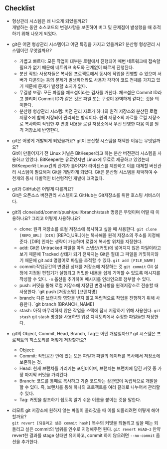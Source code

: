 ## Checklist
* 형상관리 시스템은 왜 나오게 되었을까요?<br/>
  개발하는 동안 소스코드의 변경사항을 보존하여 버그 및 문제점이 발생했을 때 추적하기 위해 나오게 되었다.

* git은 어떤 형상관리 시스템이고 어떤 특징을 가지고 있을까요? 분산형 형상관리 시스템이란 무엇일까요?
    * 가볍고 빠르다: 모든 작업이 대부분 로컬에서 진행되어 매번 네트워크에 접속할 필요가 없기 때문에 네트워크 속도와 관계없이 빠르게 진행된다.
    * 분산 작업: 사용자들은 복사된 프로젝트에서 동시에 작업을 진행할 수 있으며 서버가 다운되는 등의 문제가 발생하더라도 사용자 각각이 코드 전체를 가지고 있기 때문에 문제가 발생할 소지가 없다.
    * 무결성 보장: 모든 파일을 체크섬이라는 검사를 거친다. 체크섬은 Commit ID라고 불리며 Commit ID가 같은 것은 파일 또는 구성이 완벽하게 같다는 것을 의미한다.
  * 분산형 형상관리 시스템: 버전 관리 자료가 하나의 원격 저장소와 분산된 로컬 저장소에 함께 저장되어 관리되는 방식이다.
    원격 저장소의 자료를 로컬 저장소로 복사하여 작업한 후 변경 내용을 로컬 저장소에서 우선 반영한 다음 이를 원격 저장소에 반영한다.

* git은 어떻게 개발되게 되었을까요? git이 분산형 시스템을 채택한 이유는 무엇일까요?<br/>
    Git이 만들어지기 전 Linux 커널은 BitKeeper라고 하는 분산 버전관리 시스템을 사용하고 있었다.
    BitKeeper는 유료였지만 Linux에 무료로 제공하고 있었는데 BitKeeper와 Linux간의 관계가 틀어지자 라이센스를 제한하고 이를 대체할 버전관리 시스템이 필요해져 Git을 개발하게 되었다.
    Git은 분산형 시스템을 채택하여 수 천개의 동시 다발적인 비선형적인 개발에 끄떡없다.

* git과 GitHub은 어떻게 다를까요?<br/>
  Git은 오픈소스 버전관리 시스템이고 GitHub는 Git저장소를 위한 호스팅 서비스이다.

* git의 clone/add/commit/push/pull/branch/stash 명령은 무엇이며 어떨 때 이용하나요? 그리고 어떻게 사용하나요?
  * clone: 원격 저장소를 로컬 저장소에 복사하고 싶을 때 사용한다.
    `git clone [REPO_URL] [DIR]` 
    [REPO_URL]에는 복사해올 원격 저장소의 주소를 지정해준다.
    [DIR] 인자는 생략이 가능하며 로컬에 복사할 위치를 지정한다.
  * add: Git은 Untracked 파일을 아직 스냅샷(커밋)에 넣어지지 않은 파일이라고 보기 때문에 Tracked 상태가 되기 전까지는 Git은 절대 그 파일을 커밋하지않기 때문에 git add 명령어로 파일을 추적할 수 있다.
  `git add [FILE_NAME]`
  * commit:작업공간의 변경된 상태를 저장소에 저장하는 것
    `git commit`
    Git 설정에 지정된 편집기가 실행되고 커밋한 내용을 쉽게 기억할 수 있도록 메시지를 작성할 수 있다. `-m` 옵션을 추가하여 메시지를 인라인으로 첨부할 수 있다.
  * push: 커밋을 통해 로컬 저장소에 저장된 변경사항을 원격저장소로 전송할 때 사용한다.
    `git push [저장소명] [브랜치명]
  * branch: 다른 브랜치와 영향을 받지 않고 독립적으로 작업을 진행하기 위해 사용한다.
    `git branch [BRANCH_NAME]
  * stash: 아직 마무리하지 않은 작업을 스택에 잠시 저장하기 위해 사용한다.
    `git stash`
    git stash 명령을 사용하면 워킹 디렉토리에서 수정한 파일들만 저장한다.

* git의 Object, Commit, Head, Branch, Tag는 어떤 개념일까요? git 시스템은 프로젝트의 히스토리를 어떻게 저장할까요?
  * Object:
  * Commit: 작업공간 안에 있는 모든 파일과 파일의 데이터를 복사해서 저장소에 보존하는 것.
  * Head: 현재 브랜치를 가리키는 포인터이며, 브랜치는 브랜치에 담긴 커밋 중 가장 마지막 커밋을 가리킨다.
  * Branch: 코드를 통째로 복사하고  기존 코드와는 상관없이 독립적으로 개발을 할 수 있다. 즉, 브랜치를 통해 하나의 프로젝트를 여러 갈래로 나누어서 관리할 수 있다.
  * Tag: 커밋을 참조하기 쉽도록 알기 쉬운 이름을 붙이는 것을 말한다.

* 리모트 git 저장소에 원하지 않는 파일이 올라갔을 때 이를 되돌리려면 어떻게 해야 할까요?<br/>
	`git revert [되돌리고 싶은 commit hash]`
	복수의 커밋을 되돌리고 싶을 때는 되돌리고 싶은 commit의 범위를 인수로 지정해주면 된다.
	`git revert HEAD~3`
	만약 revert한 결과를 stage 상태만 유지하고, commit 하지 않으려면 `--no-commit` 옵션을 추가한다.

